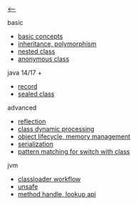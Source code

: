 [⟵](../../README.md)

basic
- [basic concepts](./basic%20concepts.md)
- [inheritance, polymorphism](./inheritance,%20polymorphism.md)
- [nested class](./nested%20class.md)
- [anonymous class](./anonymous%20class.md)

java 14/17 +
- [record]()
- [sealed class]()

advanced
- [reflection]()
- [class dynamic processing]()
- [object lifecycle, memory management]()
- [serialization]()
- [pattern matching for switch with class]() 

jvm
- [classloader workflow]()
- [unsafe]()
- [method handle, lookup api]()


